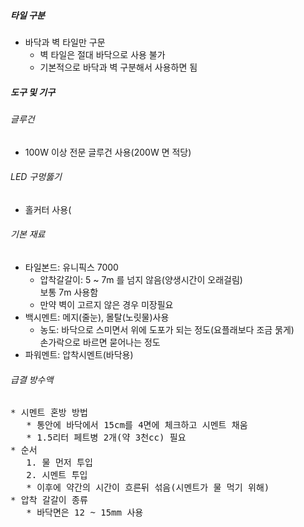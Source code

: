 ##### 타일 구분
* 바닥과 벽 타일만 구문
    * 벽 타일은 절대 바닥으로 사용 불가
    * 기본적으로 바닥과 벽 구분해서 사용하면 됨


##### 도구 및 기구
###### 글루건
  * 100W 이상 전문 글루건 사용(200W 면 적당)

###### LED 구멍뚫기
  * 홀커터 사용(

###### 기본 재료
  * 타일본드: 유니픽스 7000
    * 압착갈갈이: 5 ~ 7m 를 넘지 않음(양생시간이 오래걸림) \
               보통 7m 사용함
    * 만약 벽이 고르지 않은 경우 미장필요
  * 백시멘트: 메지(줄눈), 몰탈(노릿물)사용
    *  농도: 바닥으로 스미면서 위에 도포가 되는 정도(요플래보다 조금 묽게) \
           손가락으로 바르면 묻어나는 정도
  * 파워멘트: 압착시멘트(바닥용)


###### 급결 방수액

<pre>
* 시멘트 혼방 방법
   * 통안에 바닥에서 15cm를 4면에 체크하고 시멘트 채움
   * 1.5리터 페트병 2개(약 3천cc) 필요
* 순서
   1. 물 먼저 투입
   2. 시멘트 투입
   * 이후에 약간의 시간이 흐른뒤 섞음(시멘트가 물 먹기 위해)
* 압착 갈갈이 종류
   * 바닥면은 12 ~ 15mm 사용
</pre>

